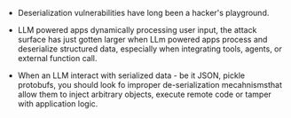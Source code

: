 - Deserialization vulnerabilities have long been a hacker's playground.
- LLM powered apps dynamically processing user input, the attack surface has just gotten larger when LLm powered apps process and deserialize structured data, especially when integrating tools, agents, or external function call.

- When an LLM interact with serialized data - be it JSON, pickle protobufs, you should look fo improper de-serialization mecahnismsthat allow them to inject arbitrary objects, execute remote code or tamper with application logic.